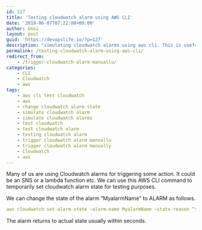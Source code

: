 ```yaml
---
id: 127
title: 'Testing cloudwatch alarm using AWS CLI'
date: '2019-06-07T07:22:00+00:00'
author: Unni
layout: post
guid: 'https://devopslife.io/?p=127'
description: "simulating cloudwatch alarms using aws cli. This is useful to test cloudwatch alarms before putting it to production"
permalink: /testing-cloudwatch-alarm-using-aws-cli/
redirect_from:
    - /trigger-cloudwatch-alarm-manuallu/
categories:
    - CLI
    - Cloudwatch
    - aws
tags:
    - aws cli test cloudwatch
    - aws
    - change cloudwatch alarm state
    - simulate cloudwatch alarm
    - simulate cloudwatch alarms
    - test cloudwatch
    - test cloudwatch alarm
    - testing cloudwatch alarm
    - trigger cloudwatch alarm manuallu
    - trigger cloudwatch alarm manually
    - Cloudwatch
    - aws
---
```


Many of us are using Cloudwatch alarms for triggering some action. It could be an SNS or a lambda function etc. We can use this AWS CLI command to temporarily set cloudwatch alarm state for testing purposes.

We can change the state of the alarm “MyalarmName” to ALARM as follows.

```yml
aws cloudwatch set-alarm-state –alarm-name MyalarmName –state-reason “testing alarm” –state-value ALARM
```


The alarm returns to actual state usually within seconds.
